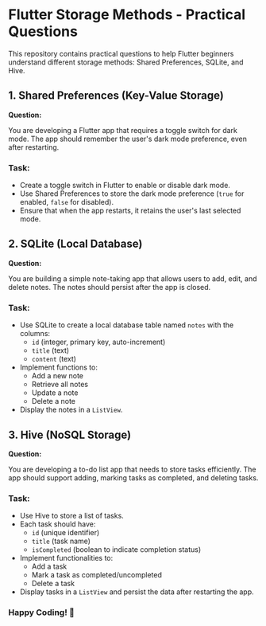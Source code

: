 # Flutter Storage Methods - Practical Questions

This repository contains practical questions to help Flutter beginners understand different storage methods: Shared Preferences, SQLite, and Hive.

## 1. Shared Preferences (Key-Value Storage)

**Question:**

You are developing a Flutter app that requires a toggle switch for dark mode. The app should remember the user's dark mode preference, even after restarting.

### Task:
- Create a toggle switch in Flutter to enable or disable dark mode.
- Use Shared Preferences to store the dark mode preference (`true` for enabled, `false` for disabled).
- Ensure that when the app restarts, it retains the user's last selected mode.

## 2. SQLite (Local Database)

**Question:**

You are building a simple note-taking app that allows users to add, edit, and delete notes. The notes should persist after the app is closed.

### Task:
- Use SQLite to create a local database table named `notes` with the columns:
  - `id` (integer, primary key, auto-increment)
  - `title` (text)
  - `content` (text)
- Implement functions to:
  - Add a new note
  - Retrieve all notes
  - Update a note
  - Delete a note
- Display the notes in a `ListView`.

## 3. Hive (NoSQL Storage)

**Question:**

You are developing a to-do list app that needs to store tasks efficiently. The app should support adding, marking tasks as completed, and deleting tasks.

### Task:
- Use Hive to store a list of tasks.
- Each task should have:
  - `id` (unique identifier)
  - `title` (task name)
  - `isCompleted` (boolean to indicate completion status)
- Implement functionalities to:
  - Add a task
  - Mark a task as completed/uncompleted
  - Delete a task
- Display tasks in a `ListView` and persist the data after restarting the app.

### Happy Coding! 🚀
